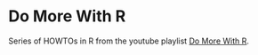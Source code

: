 # Do More With R

Series of HOWTOs in R from the youtube playlist [Do More With R](https://www.youtube.com/watch?v=qwHHVU-NBLw&list=PL7D2RMSmRO9JOvPC1gbA8Mc3azvSfm8Vv).

